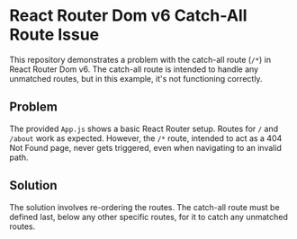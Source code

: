 # React Router Dom v6 Catch-All Route Issue

This repository demonstrates a problem with the catch-all route (`/*`) in React Router Dom v6.  The catch-all route is intended to handle any unmatched routes, but in this example, it's not functioning correctly.

## Problem

The provided `App.js` shows a basic React Router setup.  Routes for `/` and `/about` work as expected.  However, the `/*` route, intended to act as a 404 Not Found page, never gets triggered, even when navigating to an invalid path. 

## Solution

The solution involves re-ordering the routes. The catch-all route must be defined last, below any other specific routes, for it to catch any unmatched routes.